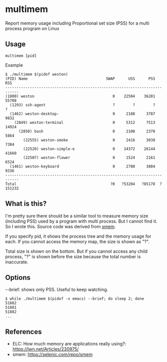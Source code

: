multimem
========

Report memory usage including Proportional set size (PSS) for a multi process program on Linux

Usage
-----

    multimem [pid]

Example

```
$ ./multimem $(pidof weston)
(PID) Name                                   SWAP      USS      PSS      RSS
----------------------------------------------------------------------------
(1000) weston                                   0    22504    36281    55708
  (1293) ssh-agent                              ?        ?        ?        ?
  (1462) weston-desktop-                        0     2188     3787     9832
    (2849) weston-terminal                      0     5312     7513    14924
      (2850) bash                               0     2108     2370     5864
        (22555) weston-smoke                    0     2416     3038     7384
        (22520) weston-simple-e                 0    14372    26144    41660
        (22507) weston-flower                   0     1524     2161     6524
  (1461) weston-keyboard                        0     2780     3884     9336
----------------------------------------------------------------------------
Total                                          ?0   ?53204   ?85178  ?151232
```

What is this?
-------------

I'm pretty sure there should be a similar tool to measure memory size (including PSS) used by a program with multi process. But I cannot find it. So I wrote this. Source code was derived from [smem](https://selenic.com/repo/smem).

If you specify pid, it shows the process tree and the memory usage for each. If you cannot access the memory map, the size is shown as "?".

Total size is shown on the bottom. But if you cannot access any child process, "?" is shown before the size because the total number is inaccurate.

Options
-------

--brief: shows only PSS. Useful to keep watching.

```
$ while ./multimem $(pidof -s emacs) --brief; do sleep 2; done
51882
51881
51882
...
```

References
----------

* ELC: How much memory are applications really using?: https://lwn.net/Articles/230975/
* smem: https://selenic.com/repo/smem

